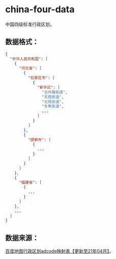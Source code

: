 # china-four-data
中国四级标准行政区划。

## 数据格式：
``` json
{
  "中华人民共和国": [
    {
      "河北省": [
        {
          "石家庄市": [
            {
              "新华区": [
                "合作路街道",
                "天苑街道",
                "北苑街道",
                "东焦街道",
                ...
              ]
            }
          ]
        },
        {
          "邯郸市": [
            {
              ...
            }
          ]
        }
      ]
    },
    {
      "福建省": [
        {
          ...
        }
      ]
    },
    ...
  ]
}
```

## 数据来源：
[百度地图行政区划adcode映射表【更新至21年04月】](https://mapopen-pub-webserviceapi.bj.bcebos.com/geocoding/Township_Area_A_202104.xlsx)。
